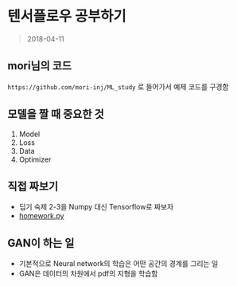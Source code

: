 # 텐서플로우 공부하기
> 2018-04-11

## mori님의 코드
`https://github.com/mori-inj/ML_study` 로 들어가서 예제 코드를 구경함

## 모델을 짤 때 중요한 것

1. Model
1. Loss
1. Data
1. Optimizer

## 직접 짜보기

* 딥기 숙제 2-3을 Numpy 대신 Tensorflow로 짜보자
* [homework.py](homework.py)

## GAN이 하는 일

* 기본적으로 Neural network의 학습은 어떤 공간의 경계를 그리는 일
* GAN은 데이터의 차원에서 pdf의 지형을 학습함
